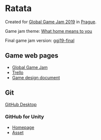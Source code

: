 # Ratata

Created for [Global Game Jam 2019](https://globalgamejam.org/news/ggj19-diversifiers)
in [Prague](https://globalgamejam.org/2019/jam-sites/game-jam-prague).

Game jam theme: [What home means to you](https://globalgamejam.org/news/theme-global-game-jam-2019-%E2%80%A6)

Final game jam version: [ggj19-final](https://github.com/ggj19-ratata/ratata/releases/tag/ggj19-final)

## Game web pages

* [Global Game Jam](https://globalgamejam.org/2019/games/ratata)
* [Trello](https://trello.com/b/4ULy5Ojt)
* [Game design document](https://docs.google.com/document/d/1rMEZb6aaLPBHytj12hBcbySRoy8HrcjUdQpL2J9pjMA/edit?usp=sharing)

## Git

[GitHub Desktop](https://desktop.github.com/)

### GitHub for Unity

* [Homepage](https://unity.github.com/)
* [Asset](https://assetstore.unity.com/packages/tools/version-control/github-for-unity-118069)
